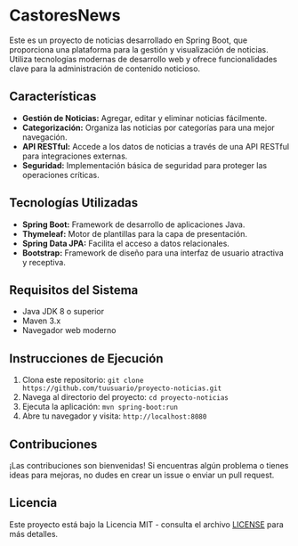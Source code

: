 # CastoresNews

Este es un proyecto de noticias desarrollado en Spring Boot, que proporciona una plataforma para la gestión y visualización de noticias. Utiliza tecnologías modernas de desarrollo web y ofrece funcionalidades clave para la administración de contenido noticioso.

## Características

- **Gestión de Noticias:** Agregar, editar y eliminar noticias fácilmente.
- **Categorización:** Organiza las noticias por categorías para una mejor navegación.
- **API RESTful:** Accede a los datos de noticias a través de una API RESTful para integraciones externas.
- **Seguridad:** Implementación básica de seguridad para proteger las operaciones críticas.

## Tecnologías Utilizadas

- **Spring Boot:** Framework de desarrollo de aplicaciones Java.
- **Thymeleaf:** Motor de plantillas para la capa de presentación.
- **Spring Data JPA:** Facilita el acceso a datos relacionales.
- **Bootstrap:** Framework de diseño para una interfaz de usuario atractiva y receptiva.

## Requisitos del Sistema

- Java JDK 8 o superior
- Maven 3.x
- Navegador web moderno

## Instrucciones de Ejecución

1. Clona este repositorio: `git clone https://github.com/tuusuario/proyecto-noticias.git`
2. Navega al directorio del proyecto: `cd proyecto-noticias`
3. Ejecuta la aplicación: `mvn spring-boot:run`
4. Abre tu navegador y visita: `http://localhost:8080`

## Contribuciones

¡Las contribuciones son bienvenidas! Si encuentras algún problema o tienes ideas para mejoras, no dudes en crear un issue o enviar un pull request.

## Licencia

Este proyecto está bajo la Licencia MIT - consulta el archivo [LICENSE](LICENSE) para más detalles.

